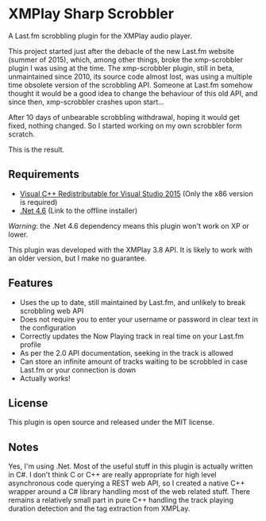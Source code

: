 # XMPlay Sharp Scrobbler #

A Last.fm scrobbling plugin for the XMPlay audio player.

This project started just after the debacle of the new Last.fm website (summer of 2015), which, among other things, broke the xmp-scrobbler plugin I was using at the time.
The xmp-scrobbler plugin, still in beta, unmaintained since 2010, its source code almost lost, was using a multiple time obsolete version of the scrobbling API.
Someone at Last.fm somehow thought it would be a good idea to change the behaviour of this old API, and since then, xmp-scrobbler crashes upon start...

After 10 days of unbearable scrobbling withdrawal, hoping it would get fixed, nothing changed.
So I started working on my own scrobbler form scratch.

This is the result.

## Requirements ##

- [Visual C++ Redistributable for Visual Studio 2015](https://www.microsoft.com/en-us/download/details.aspx?id=48145) (Only the x86 version is required)
- [.Net 4.6](http://www.microsoft.com/en-us/download/details.aspx?id=48137) (Link to the offline installer)

*Warning*: the .Net 4.6 dependency means this plugin won't work on XP or lower.

This plugin was developed with the XMPlay 3.8 API. It is likely to work with an older version, but I make no guarantee.

## Features ##

- Uses the up to date, still maintained by Last.fm, and unlikely to break scrobbling web API
- Does not require you to enter your username or password in clear text in the configuration
- Correctly updates the Now Playing track in real time on your Last.fm profile
- As per the 2.0 API documentation, seeking in the track is allowed
- Can store an infinite amount of tracks waiting to be scrobbled in case Last.fm or your connection is down
- Actually works!

## License ##

This plugin is open source and released under the MIT license.

## Notes ##

Yes, I'm using .Net.
Most of the useful stuff in this plugin is actually written in C#.
I don't think C or C++ are really appropriate for high level asynchronous code querying a REST web API, so I created a native C++ wrapper around a C# library handling most of the web related stuff.
There remains a relatively small part in pure C++ handling the track playing duration detection and the tag extraction from XMPLay.